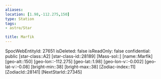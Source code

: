 ```yaml
---
aliases: 
location: [1.98,-112.275,150]
type: Station
tags:
- astro/Star

title: Marfik
---
```

SpocWebEntityId: 27651
isDeleted: false
isReadOnly: false
confidential: public
[star-class::A2]
[star-class-id::28189]
[Mass-sol::]
[name::Marfik]
[geo-alt::150]
[geo-lon::-112.275]
[geo-lat::1.98]
[geo-lon-v::-0.002]
[geo-lat-v::-0.08]
[bright-min::38]
[bright-max::38]
[Zodiac-index::11]
[ZodiacId::28141]
[NextStarId::27345]



